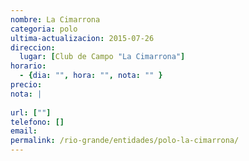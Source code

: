 ```yaml
---
nombre: La Cimarrona
categoria: polo
ultima-actualizacion: 2015-07-26
direccion: 
  lugar: [Club de Campo "La Cimarrona"]
horario: 
  - {dia: "", hora: "", nota: "" }
precio: 
nota: | 
  
url: [""]
telefono: []
email: 
permalink: /rio-grande/entidades/polo-la-cimarrona/
---
```


